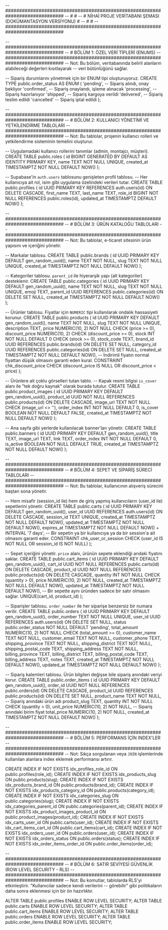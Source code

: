-- #############################################################################
-- #                                                                           #
-- #          NİHAİ PROJE VERİTABANI ŞEMASI (DOKÜMANTASYON VERSİYONU)            #
-- #                                                                           #
-- #############################################################################


-- #############################################################################
-- # BÖLÜM 1: ÖZEL VERİ TİPLERİ (ENUMS)
-- #############################################################################
-- Not: Bu bölüm, veritabanında belirli alanların alabileceği değerleri kısıtlayarak
-- veri bütünlüğünü sağlar.

-- Sipariş durumlarını yönetmek için bir ENUM tipi oluşturuyoruz.
CREATE TYPE public.order_status AS ENUM (
  'pending',     -- Sipariş alındı, onay bekliyor
  'confirmed',   -- Sipariş onaylandı, işleme alınacak
  'processing',  -- Sipariş hazırlanıyor
  'shipped',     -- Sipariş kargoya verildi
  'delivered',   -- Sipariş teslim edildi
  'cancelled'    -- Sipariş iptal edildi
);


-- #############################################################################
-- # BÖLÜM 2: KULLANICI YÖNETİMİ VE YETKİLENDİRME TABLOLARI
-- #############################################################################
-- Not: Bu tablolar, projenin kullanıcı rolleri ve yetkilendirme sisteminin temelini oluşturur.

-- Uygulamadaki kullanıcı rollerini tanımlar (admin, montajcı, müşteri).
CREATE TABLE public.roles (
  id BIGINT GENERATED BY DEFAULT AS IDENTITY PRIMARY KEY,
  name TEXT NOT NULL UNIQUE,
  created_at TIMESTAMPTZ NOT NULL DEFAULT NOW()
);

-- Supabase'in `auth.users` tablosunu genişleten profil tablosu.
-- Her kullanıcıya ait rol, isim gibi uygulama özelindeki verileri tutar.
CREATE TABLE public.profiles (
  id UUID PRIMARY KEY REFERENCES auth.users(id) ON DELETE CASCADE,
  first_name TEXT,
  last_name TEXT,
  role_id BIGINT NOT NULL REFERENCES public.roles(id),
  updated_at TIMESTAMPTZ DEFAULT NOW()
);


-- #############################################################################
-- # BÖLÜM 3: ÜRÜN KATALOĞU TABLOLARI
-- #############################################################################
-- Not: Bu tablolar, e-ticaret sitesinin ürün yapısını ve içeriğini yönetir.

-- Markalar tablosu.
CREATE TABLE public.brands (
  id UUID PRIMARY KEY DEFAULT gen_random_uuid(),
  name TEXT NOT NULL,
  slug TEXT NOT NULL UNIQUE,
  created_at TIMESTAMPTZ NOT NULL DEFAULT NOW()
);

-- Kategoriler tablosu. `parent_id` ile hiyerarşik yapı (alt kategoriler) desteklenir.
CREATE TABLE public.categories (
  id UUID PRIMARY KEY DEFAULT gen_random_uuid(),
  name TEXT NOT NULL,
  slug TEXT NOT NULL UNIQUE,
  emoji TEXT,
  parent_id UUID REFERENCES public.categories(id) ON DELETE SET NULL,
  created_at TIMESTAMPTZ NOT NULL DEFAULT NOW()
);

-- Ürünler tablosu. Fiyatlar için `NUMERIC` tipi kullanılarak ondalık hassasiyeti korunur.
CREATE TABLE public.products (
  id UUID PRIMARY KEY DEFAULT gen_random_uuid(),
  name TEXT NOT NULL,
  slug TEXT NOT NULL UNIQUE,
  description TEXT,
  price NUMERIC(10, 2) NOT NULL CHECK (price >= 0),
  discount_price NUMERIC(10, 2) CHECK (discount_price >= 0),
  stock INT NOT NULL DEFAULT 0 CHECK (stock >= 0),
  stock_code TEXT,
  brand_id UUID REFERENCES public.brands(id) ON DELETE SET NULL,
  category_id UUID REFERENCES public.categories(id) ON DELETE SET NULL,
  created_at TIMESTAMPTZ NOT NULL DEFAULT NOW(),
  -- İndirimli fiyatın normal fiyattan düşük olmasını garanti eden kural.
  CONSTRAINT chk_discount_price CHECK (discount_price IS NULL OR discount_price < price)
);

-- Ürünlere ait çoklu görselleri tutan tablo.
-- Kapak resmi bilgisi `is_cover` alanı ile "tek doğru kaynak" olarak burada tutulur.
CREATE TABLE public.product_images (
  id UUID PRIMARY KEY DEFAULT gen_random_uuid(),
  product_id UUID NOT NULL REFERENCES public.products(id) ON DELETE CASCADE,
  image_url TEXT NOT NULL CHECK (image_url <> ''),
  order_index INT NOT NULL DEFAULT 0,
  is_cover BOOLEAN NOT NULL DEFAULT FALSE,
  created_at TIMESTAMPTZ NOT NULL DEFAULT NOW()
);

-- Ana sayfa gibi yerlerde kullanılacak banner'ları yönetir.
CREATE TABLE public.banners (
  id UUID PRIMARY KEY DEFAULT gen_random_uuid(),
  title TEXT,
  image_url TEXT,
  link TEXT,
  order_index INT NOT NULL DEFAULT 0,
  is_active BOOLEAN NOT NULL DEFAULT TRUE,
  created_at TIMESTAMPTZ NOT NULL DEFAULT NOW()
);


-- #############################################################################
-- # BÖLÜM 4: SEPET VE SİPARİŞ SÜRECİ TABLOLARI
-- #############################################################################
-- Not: Bu tablolar, kullanıcının alışveriş sürecini baştan sona yönetir.

-- Hem misafir (session_id ile) hem de giriş yapmış kullanıcıların (user_id ile) sepetlerini yönetir.
CREATE TABLE public.carts (
  id UUID PRIMARY KEY DEFAULT gen_random_uuid(),
  user_id UUID REFERENCES auth.users(id) ON DELETE CASCADE,
  session_id TEXT UNIQUE,
  created_at TIMESTAMPTZ NOT NULL DEFAULT NOW(),
  updated_at TIMESTAMPTZ NOT NULL DEFAULT NOW(),
  expires_at TIMESTAMPTZ NOT NULL DEFAULT NOW() + INTERVAL '7 days',
  -- Bir sepetin ya bir kullanıcıya ya da bir session'a ait olmasını garanti eder.
  CONSTRAINT chk_user_or_session CHECK (user_id IS NOT NULL OR session_id IS NOT NULL)
);

-- Sepet içeriğini yönetir. `price` alanı, ürünün sepete eklendiği andaki fiyatını saklar.
CREATE TABLE public.cart_items (
  id UUID PRIMARY KEY DEFAULT gen_random_uuid(),
  cart_id UUID NOT NULL REFERENCES public.carts(id) ON DELETE CASCADE,
  product_id UUID NOT NULL REFERENCES public.products(id) ON DELETE CASCADE,
  quantity INT NOT NULL CHECK (quantity > 0),
  price NUMERIC(10, 2) NOT NULL,
  created_at TIMESTAMPTZ NOT NULL DEFAULT NOW(),
  updated_at TIMESTAMPTZ NOT NULL DEFAULT NOW(),
  -- Bir sepette aynı üründen sadece bir satır olmasını sağlar.
  UNIQUE(cart_id, product_id)
);

-- Siparişler tablosu. `order_number` ile her siparişe benzersiz bir numara verilir.
CREATE TABLE public.orders (
  id UUID PRIMARY KEY DEFAULT gen_random_uuid(),
  order_number TEXT NOT NULL UNIQUE,
  user_id UUID REFERENCES auth.users(id) ON DELETE SET NULL,
  status public.order_status NOT NULL DEFAULT 'pending',
  total_amount NUMERIC(10, 2) NOT NULL CHECK (total_amount >= 0),
  customer_name TEXT NOT NULL,
  customer_email TEXT NOT NULL,
  customer_phone TEXT,
  shipping_province TEXT NOT NULL,
  shipping_district TEXT NOT NULL,
  shipping_postal_code TEXT,
  shipping_address TEXT NOT NULL,
  billing_province TEXT,
  billing_district TEXT,
  billing_postal_code TEXT,
  billing_address TEXT,
  notes TEXT,
  created_at TIMESTAMPTZ NOT NULL DEFAULT NOW(),
  updated_at TIMESTAMPTZ NOT NULL DEFAULT NOW()
);

-- Sipariş kalemleri tablosu. Ürün bilgileri değişse bile sipariş anındaki veriyi korur.
CREATE TABLE public.order_items (
  id UUID PRIMARY KEY DEFAULT gen_random_uuid(),
  order_id UUID NOT NULL REFERENCES public.orders(id) ON DELETE CASCADE,
  product_id UUID REFERENCES public.products(id) ON DELETE SET NULL,
  product_name TEXT NOT NULL, -- Sipariş anındaki ürün adı
  product_slug TEXT,
  quantity INT NOT NULL CHECK (quantity > 0),
  unit_price NUMERIC(10, 2) NOT NULL, -- Sipariş anındaki birim fiyat
  total_price NUMERIC(10, 2) NOT NULL,
  created_at TIMESTAMPTZ NOT NULL DEFAULT NOW()
);


-- #############################################################################
-- # BÖLÜM 5: PERFORMANS İÇİN INDEX'LER
-- #############################################################################
-- Not: Sıkça sorgulanan veya `JOIN` işlemlerinde kullanılan alanlara index eklemek performansı artırır.

CREATE INDEX IF NOT EXISTS idx_profiles_role_id ON public.profiles(role_id);
CREATE INDEX IF NOT EXISTS idx_products_slug ON public.products(slug);
CREATE INDEX IF NOT EXISTS idx_products_brand_id ON public.products(brand_id);
CREATE INDEX IF NOT EXISTS idx_products_category_id ON public.products(category_id);
CREATE INDEX IF NOT EXISTS idx_categories_slug ON public.categories(slug);
CREATE INDEX IF NOT EXISTS idx_categories_parent_id ON public.categories(parent_id);
CREATE INDEX IF NOT EXISTS idx_product_images_product_id ON public.product_images(product_id);
CREATE INDEX IF NOT EXISTS idx_carts_user_id ON public.carts(user_id);
CREATE INDEX IF NOT EXISTS idx_cart_items_cart_id ON public.cart_items(cart_id);
CREATE INDEX IF NOT EXISTS idx_orders_user_id ON public.orders(user_id);
CREATE INDEX IF NOT EXISTS idx_orders_status ON public.orders(status);
CREATE INDEX IF NOT EXISTS idx_order_items_order_id ON public.order_items(order_id);


-- #############################################################################
-- # BÖLÜM 6: SATIR SEVİYESİ GÜVENLİK (ROW LEVEL SECURITY - RLS)
-- #############################################################################
-- Not: Bu komutlar, tablolarda RLS'yi etkinleştirir. "Kullanıcılar sadece kendi verilerini
-- görebilir" gibi politikaların daha sonra eklenmesi için bir ön hazırlıktır.

ALTER TABLE public.profiles ENABLE ROW LEVEL SECURITY;
ALTER TABLE public.carts ENABLE ROW LEVEL SECURITY;
ALTER TABLE public.cart_items ENABLE ROW LEVEL SECURITY;
ALTER TABLE public.orders ENABLE ROW LEVEL SECURITY;
ALTER TABLE public.order_items ENABLE ROW LEVEL SECURITY;
